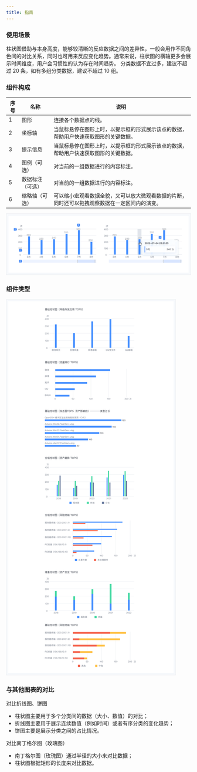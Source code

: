```yaml
---
title: 指南
---
```


### 使用场景

柱状图借助与本身高度，能够较清晰的反应数据之间的差异性，一般会用作不同角色间的对比关系，同时也可用来反应变化趋势。通常来说，柱状图的横轴更多会展示时间维度，用户会习惯性的认为存在时间趋势。 分类数据不宜过多，建议不超过 20 条，如有多组分类数据，建议不超过 10 组。

### 组件构成

| 序号 | 名称             | 说明                                                                                           |
| ---- | ---------------- | ---------------------------------------------------------------------------------------------- |
| 1    | 图形             | 连接各个数据点的线。                                                                           |
| 2    | 坐标轴           | 当鼠标悬停在图形上时，以提示框的形式展示该点的数据，帮助用户快速获取图形的关键数据。           |
| 3    | 提示信息         | 当鼠标悬停在图形上时，以提示框的形式展示该点的数据，帮助用户快速获取图形的关键数据。           |
| 4    | 图例（可选）     | 对当前的一组数据进行的内容标注。                                                               |
| 5    | 数据标注（可选） | 对当前的一组数据进行的内容标注。                                                               |
| 6    | 缩略轴（可选）   | 可以缩小宏观看数据全貌，又可以放大微观看数据的片断，同时还可以拖拽观察数据在一定区间内的演变。 |

![组件构成](./assets/1.png)

### 组件类型

![组件类型](./assets/2.png)

### 与其他图表的对比

对比折线图、饼图

- 柱状图主要用于多个分类间的数据（大小、数值）的对比；
- 折线图主要用于展示连续数值（例如时间）或者有序分类的变化趋势；
- 饼图主要是展示分类之间的占比情况。

对比南丁格尔图（玫瑰图）

- 南丁格尔图（玫瑰图）通过半径的大小来对比数据；
- 柱状图根据矩形的长度来对比数据。
